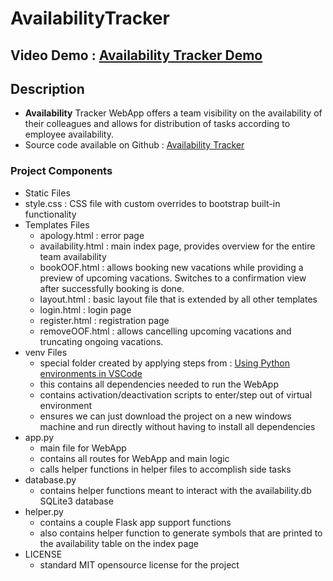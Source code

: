 # AvailabilityTracker
## Video Demo : [Availability Tracker Demo](https://youtu.be/ibdxmHY2Z0Y)
## Description
- **Availability** Tracker WebApp offers a team visibility on the availability of their colleagues and allows for distribution of tasks according to employee availability.
- Source code available on Github : [Availability Tracker](https://github.com/alexandrunita/AvailabilityTracker)
### Project Components
- Static Files
 - style.css : CSS file with custom overrides to bootstrap built-in functionality
- Templates Files
  - apology.html : error page
  - availability.html : main index page, provides overview for the entire team availability
  - bookOOF.html : allows booking new vacations while providing a preview of upcoming vacations. Switches to a confirmation view after successfully booking is done.
  - layout.html : basic layout file that is extended by all other templates
  - login.html : login page
  - register.html : registration page
  - removeOOF.html : allows cancelling upcoming vacations and truncating ongoing vacations.
- venv Files
  - special folder created by applying steps from : [Using Python environments in VSCode](https://code.visualstudio.com/docs/python/environments)
  - this contains all dependencies needed to run the WebApp
  - contains activation/deactivation scripts to enter/step out of virtual environment
  - ensures we can just download the project on a new windows machine and run directly without having to install all dependencies
- app.py
  - main file for WebApp
  - contains all routes for WebApp and main logic
  - calls helper functions in helper files to accomplish side tasks
- database.py
  - contains helper functions meant to interact with the availability.db SQLite3 database
- helper.py
  - contains a couple Flask app support functions
  - also contains helper function to generate symbols that are printed to the availability table on the index page
- LICENSE
  - standard MIT opensource license for the project